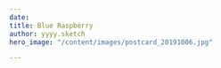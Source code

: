 ```yaml
---
date: 
title: Blue Raspberry
author: yyyy.sketch
hero_image: "/content/images/postcard_20191006.jpg"

---
```

